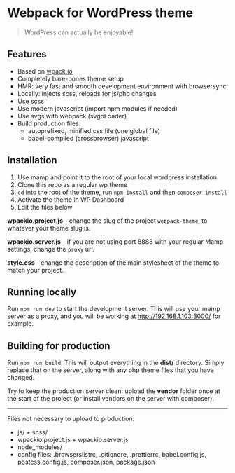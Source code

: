 # Webpack for WordPress theme

> WordPress can actually be enjoyable!

## Features

- Based on [wpack.io](https://wpack.io/)
- Completely bare-bones theme setup
- HMR: very fast and smooth development environment with browsersync
- Locally: injects scss, reloads for js/php changes
- Use scss
- Use modern javascript (import npm modules if needed)
- Use svgs with webpack (svgoLoader)
- Build production files:
  - autoprefixed, minified css file (one global file)
  - babel-compiled (crossbrowser) javascript

## Installation

1. Use mamp and point it to the root of your local wordpress installation
2. Clone this repo as a regular wp theme
3. `cd` into the root of the theme, run `npm install` and then `composer install`
4. Activate the theme in WP Dashboard
5. Edit the files below

**wpackio.project.js** - change the slug of the project `webpack-theme`, to whatever your theme slug is.

**wpackio.server.js** - if you are not using port 8888 with your regular Mamp settings, change the `proxy` url.

**style.css** - change the description of the main stylesheet of the theme to match your project.

## Running locally

Run `npm run dev` to start the development server. This will use your mamp server as a proxy, and you will be working at http://192.168.1.103:3000/ for example.

## Building for production

Run `npm run build`. This will output everything in the **dist/** directory. Simply replace that on the server, along with any php theme files that you have changed.

Try to keep the production server clean: upload the **vendor** folder once at the start of the project (or install vendors on the server with composer).

---

Files not necessary to upload to production:

- js/ + scss/
- wpackio.project.js + wpackio.server.js
- node_modules/
- config files: .browserslistrc, .gitignore, .prettierrc, babel.config.js, postcss.config.js, composer.json, package.json
